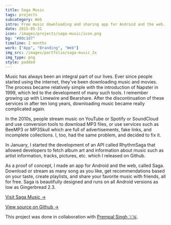 ```yaml
---
title: Saga Music
tags: projects
subcategory: Web
intro: Free music downloading and sharing app for Android and the web. Over 100,000 downloads. Shut down in 2016.
date: 2015-05-31
icon: /images/projects/saga-music/icon.png
bg: "#00c1d7"
timeline: 2 months
work: ["App", "Branding", "Web"]
img_src: /images/portfolio/saga-music_2x
img_type: png
style: padded
---
```


Music has always been an integral part of our lives. Ever since people started using the internet, they've been downloading music and movies. The process became relatively simple with the introduction of Napster in 1999, which led to the development of many such tools. I remember growing up with Limewire and Bearshare. After the discontinuation of these services in after ten long years, downloading music became really complicated again.

In the 2010s, people stream music on YouTube or Spotify or SoundCloud and use conversion tools to download MP3 files, or use services such as BeeMP3 or MP3Skull which are full of advertisements, fake links, and incomplete collections. I, too, had the same problem, and decided to fix it.

In January, I started the development of an API called RhythmSaga that allowed developers to fetch album art and information about music such as artist information, tracks, pictures, etc. which I released on Github.

As a proof of concept, I made an app for Android and the web, called Saga. Download or stream as many song as you like, get recommendations based on your taste, create playlists, and share your favorite music with friends, all for free. Saga is beautifully designed and runs on all Android versions as low as Gingerbread 2.3.

[Visit Saga Music &rarr;](https://anandchowdhary.github.io/saga-music)

[View source on Github &rarr;](https://github.com/AnandChowdhary/saga-android)

<div class="two-images">
  <div><img alt="" src="/images/projects/saga-music/2.jpg"></div>
  <div><img alt="" src="/images/projects/saga-music/1.jpg"></div>
</div>
<div class="two-images">
  <div><img alt="" src="/images/projects/saga-music/4.jpg"></div>
  <div><img alt="" src="/images/projects/saga-music/3.jpg"></div>
</div>
<div class="two-images">
  <div><img alt="" src="/images/projects/saga-music/5.jpg"></div>
  <div><img alt="" src="/images/projects/saga-music/6.jpg"></div>
</div>
<div class="three-images">
  <div><img alt="" src="/images/projects/saga-music/7.jpg"></div>
  <div><img alt="" src="/images/projects/saga-music/8.png"></div>
  <div><img alt="" src="/images/projects/saga-music/9.png"></div>
</div>

<footer>This project was done in collaboration with <a href="https://github.com/prempalsingh">Prempal Singh 🇮🇳</a>.</footer>